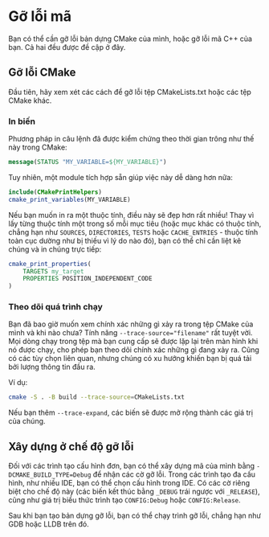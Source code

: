 # Gỡ lỗi mã

Bạn có thể cần gỡ lỗi bản dựng CMake của mình, hoặc gỡ lỗi mã C++ của bạn. Cả hai đều được đề cập ở đây.

## Gỡ lỗi CMake

Đầu tiên, hãy xem xét các cách để gỡ lỗi tệp CMakeLists.txt hoặc các tệp CMake khác.

### In biến

Phương pháp in câu lệnh đã được kiểm chứng theo thời gian trông như thế này trong CMake:

```cmake
message(STATUS "MY_VARIABLE=${MY_VARIABLE}")
```

Tuy nhiên, một module tích hợp sẵn giúp việc này dễ dàng hơn nữa:

```cmake
include(CMakePrintHelpers)
cmake_print_variables(MY_VARIABLE)
```

Nếu bạn muốn in ra một thuộc tính, điều này sẽ đẹp hơn rất nhiều! Thay vì lấy từng thuộc tính một trong số mỗi mục tiêu (hoặc mục khác có thuộc tính, chẳng hạn như `SOURCES`, `DIRECTORIES`, `TESTS` hoặc `CACHE_ENTRIES` - thuộc tính toàn cục dường như bị thiếu vì lý do nào đó), bạn có thể chỉ cần liệt kê chúng và in chúng trực tiếp:

```cmake
cmake_print_properties(
    TARGETS my_target
    PROPERTIES POSITION_INDEPENDENT_CODE
)
```

### Theo dõi quá trình chạy

Bạn đã bao giờ muốn xem chính xác những gì xảy ra trong tệp CMake của mình và khi nào chưa? Tính năng `--trace-source="filename"` rất tuyệt vời. Mọi dòng chạy trong tệp mà bạn cung cấp sẽ được lặp lại trên màn hình khi nó được chạy, cho phép bạn theo dõi chính xác những gì đang xảy ra. Cũng có các tùy chọn liên quan, nhưng chúng có xu hướng khiến bạn bị quá tải bởi lượng thông tin đầu ra.

Ví dụ:

```bash
cmake -S . -B build --trace-source=CMakeLists.txt
```

Nếu bạn thêm `--trace-expand`, các biến sẽ được mở rộng thành các giá trị của chúng.

## Xây dựng ở chế độ gỡ lỗi

Đối với các trình tạo cấu hình đơn, bạn có thể xây dựng mã của mình bằng `-DCMAKE_BUILD_TYPE=Debug` để nhận các cờ gỡ lỗi. Trong các trình tạo đa cấu hình, như nhiều IDE, bạn có thể chọn cấu hình trong IDE. Có các cờ riêng biệt cho chế độ này (các biến kết thúc bằng `_DEBUG` trái ngược với `_RELEASE`), cũng như giá trị biểu thức trình tạo `CONFIG:Debug` hoặc `CONFIG:Release`.

Sau khi bạn tạo bản dựng gỡ lỗi, bạn có thể chạy trình gỡ lỗi, chẳng hạn như GDB hoặc LLDB trên đó.
